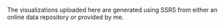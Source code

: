 The visualizations uploaded here are generated using SSRS from either an online data repository
or provided by me.
